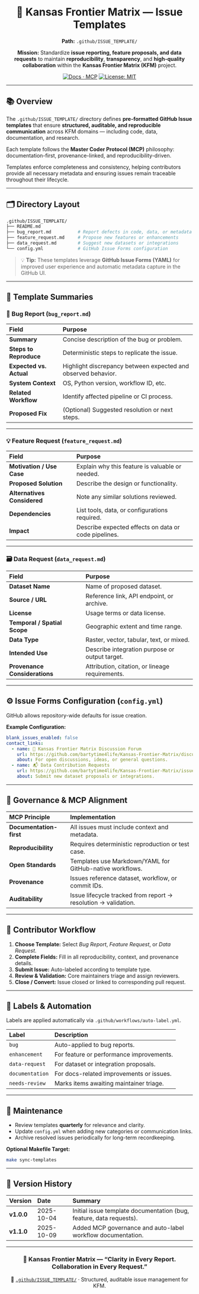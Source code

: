 <div align="center">

# 🧩 Kansas Frontier Matrix — Issue Templates

**Path:** `.github/ISSUE_TEMPLATE/`

**Mission:** Standardize **issue reporting, feature proposals, and data requests**
to maintain **reproducibility**, **transparency**, and **high-quality collaboration**
within the **Kansas Frontier Matrix (KFM)** project.

[![Docs · MCP](https://img.shields.io/badge/Docs-MCP-blue)](../../../docs/)
[![License: MIT](https://img.shields.io/badge/License-MIT-green)](../../../LICENSE)

</div>

---

## 📚 Overview

The `.github/ISSUE_TEMPLATE/` directory defines **pre-formatted GitHub Issue templates**
that ensure **structured, auditable, and reproducible communication** across KFM domains —
including code, data, documentation, and research.

Each template follows the **Master Coder Protocol (MCP)** philosophy:
documentation-first, provenance-linked, and reproducibility-driven.

Templates enforce completeness and consistency, helping contributors provide
all necessary metadata and ensuring issues remain traceable throughout their lifecycle.

---

## 🗂️ Directory Layout

```bash
.github/ISSUE_TEMPLATE/
├── README.md
├── bug_report.md          # Report defects in code, data, or metadata
├── feature_request.md     # Propose new features or enhancements
├── data_request.md        # Suggest new datasets or integrations
└── config.yml             # GitHub Issue Forms configuration
```

> 💡 **Tip:**
> These templates leverage **GitHub Issue Forms (YAML)** for improved user experience
> and automatic metadata capture in the GitHub UI.

---

## 🧾 Template Summaries

### 🐛 Bug Report (`bug_report.md`)

| Field                   | Purpose                                                       |
| :---------------------- | :------------------------------------------------------------ |
| **Summary**             | Concise description of the bug or problem.                    |
| **Steps to Reproduce**  | Deterministic steps to replicate the issue.                   |
| **Expected vs. Actual** | Highlight discrepancy between expected and observed behavior. |
| **System Context**      | OS, Python version, workflow ID, etc.                         |
| **Related Workflow**    | Identify affected pipeline or CI process.                     |
| **Proposed Fix**        | (Optional) Suggested resolution or next steps.                |

---

### 💡 Feature Request (`feature_request.md`)

| Field                       | Purpose                                              |
| :-------------------------- | :--------------------------------------------------- |
| **Motivation / Use Case**   | Explain why this feature is valuable or needed.      |
| **Proposed Solution**       | Describe the design or functionality.                |
| **Alternatives Considered** | Note any similar solutions reviewed.                 |
| **Dependencies**            | List tools, data, or configurations required.        |
| **Impact**                  | Describe expected effects on data or code pipelines. |

---

### 🗃️ Data Request (`data_request.md`)

| Field                         | Purpose                                         |
| :---------------------------- | :---------------------------------------------- |
| **Dataset Name**              | Name of proposed dataset.                       |
| **Source / URL**              | Reference link, API endpoint, or archive.       |
| **License**                   | Usage terms or data license.                    |
| **Temporal / Spatial Scope**  | Geographic extent and time range.               |
| **Data Type**                 | Raster, vector, tabular, text, or mixed.        |
| **Intended Use**              | Describe integration purpose or output target.  |
| **Provenance Considerations** | Attribution, citation, or lineage requirements. |

---

## ⚙️ Issue Forms Configuration (`config.yml`)

GitHub allows repository-wide defaults for issue creation.

**Example Configuration:**

```yaml
blank_issues_enabled: false
contact_links:
  - name: 🧠 Kansas Frontier Matrix Discussion Forum
    url: https://github.com/bartytime4life/Kansas-Frontier-Matrix/discussions
    about: For open discussions, ideas, or general questions.
  - name: 📬 Data Contribution Requests
    url: https://github.com/bartytime4life/Kansas-Frontier-Matrix/issues/new?template=data_request.md
    about: Submit new dataset proposals or integrations.
```

---

## 🧠 Governance & MCP Alignment

| MCP Principle           | Implementation                                                 |
| :---------------------- | :------------------------------------------------------------- |
| **Documentation-first** | All issues must include context and metadata.                  |
| **Reproducibility**     | Requires deterministic reproduction or test case.              |
| **Open Standards**      | Templates use Markdown/YAML for GitHub-native workflows.       |
| **Provenance**          | Issues reference dataset, workflow, or commit IDs.             |
| **Auditability**        | Issue lifecycle tracked from report → resolution → validation. |

---

## 🧩 Contributor Workflow

1. **Choose Template:** Select *Bug Report*, *Feature Request*, or *Data Request*.
2. **Complete Fields:** Fill in all reproducibility, context, and provenance details.
3. **Submit Issue:** Auto-labeled according to template type.
4. **Review & Validation:** Core maintainers triage and assign reviewers.
5. **Close / Convert:** Issue closed or linked to corresponding pull request.

---

## 🧰 Labels & Automation

Labels are applied automatically via `.github/workflows/auto-label.yml`.

| Label           | Description                              |
| :-------------- | :--------------------------------------- |
| `bug`           | Auto-applied to bug reports.             |
| `enhancement`   | For feature or performance improvements. |
| `data-request`  | For dataset or integration proposals.    |
| `documentation` | For docs-related improvements or issues. |
| `needs-review`  | Marks items awaiting maintainer triage.  |

---

## 🧹 Maintenance

* Review templates **quarterly** for relevance and clarity.
* Update `config.yml` when adding new categories or communication links.
* Archive resolved issues periodically for long-term recordkeeping.

**Optional Makefile Target:**

```bash
make sync-templates
```

---

## 📅 Version History

| Version    | Date       | Summary                                                             |
| :--------- | :--------- | :------------------------------------------------------------------ |
| **v1.0.0** | 2025-10-04 | Initial issue template documentation (bug, feature, data requests). |
| **v1.1.0** | 2025-10-09 | Added MCP governance and auto-label workflow documentation.         |

---

<div align="center">

### 🧭 Kansas Frontier Matrix — “Clarity in Every Report. Collaboration in Every Request.”

📍 [`.github/ISSUE_TEMPLATE/`](.) · Structured, auditable issue management for KFM.

</div>
